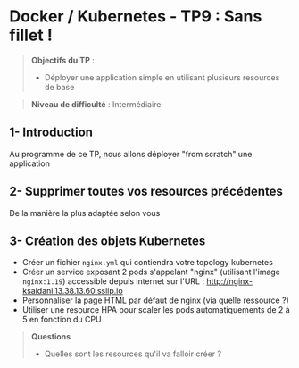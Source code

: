 # Docker / Kubernetes - TP9 : Sans fillet !
> **Objectifs du TP** :
>- Déployer une application simple en utilisant plusieurs resources de base

>
> **Niveau de difficulté** :
> Intermédiaire

## 1- Introduction

Au programme de ce TP, nous allons déployer "from scratch" une application

## 2- Supprimer toutes vos resources précédentes
De la manière la plus adaptée selon vous

## 3- Création des objets Kubernetes

- Créer un fichier `nginx.yml` qui contiendra votre topology kubernetes 
- Créer un service exposant 2 pods s'appelant "nginx" (utilisant l'image `nginx:1.19`) accessible depuis internet sur l'URL : http://nginx-ksaidani.13.38.13.60.sslip.io
- Personnaliser la page HTML par défaut de nginx (via quelle ressource ?)
- Utiliser une resource HPA pour scaler les pods automatiquements de 2 à 5 en fonction du CPU 

> **Questions**
>- Quelles sont les resources qu'il va falloir créer ?
